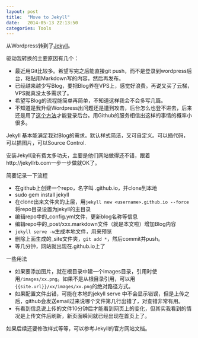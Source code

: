 ```yaml
---
layout: post
title:  "Move to Jekyll"
date:   2014-05-13 22:13:50
categories: Tools
---
```


从Wordpress转到了[Jekyll]。

驱动我转换的主要原因有几个：

- 最近用Git比较多。希望写完之后能直接git push，而不是登录到wordpress后台，粘贴用Markdown写的内容，然后再发布。
- 已经越来越少写Blog，要把Blog养在VPS上，感觉好浪费。再说又买了云梯，VPS就真没太多需求了。
- 希望写Blog的流程能简单再简单，不知道这样我会不会多写几篇。
- 不知道是我升级Wordpress出问题还是遭到攻击，后台怎么也登不进去，后来还是用了[这个方法]才能登录后台。用Github的服务相信出这样的事情的概率小很多。

Jekyll 基本能满足我对Blog的需求。默认样式简洁，又可自定义。可以插代码，可以插图片，可以Source Control.

安装Jekyll没有费太多功夫，主要是他们网站做得还不错，跟着http://jekyllrb.com一步一步做就OK了。

简要记录一下流程

- 在github上创建一个repo，名字叫 <username>.github.io，并clone到本地
- sudo gem install jekyll
- 在clone出来文件夹的上层，用`jekyll new <username>.github.io --force`将repo目录设置为jekyll的主目录
- 编辑repo中的_config.yml文件，更新blog名称等信息
- 编辑repo中的_post/xxx.markdown文件（就是本文啦）增加Blog内容
- `jekyll serve -w`生成本地文件，用来预览
- 删除上面生成的_site文件夹，`git add *`，然后commit并push。
- 等几分钟，网站就出现在<username>.github.io上了

一些用法

- 如果要添加图片，就在根目录中建一个images目录，引用时使用`/images/xx.png`。如果不是从根目录引用，可以用`{{site.url}}/xx/images/xx.png`的绝对路径方式。
- 如果配置文件出错，可能在本地的jekyll serve 中不会显示错误，但是上传之后，github会发送email过来说哪个文件第几行出错了，对查错非常有用。
- 有看到信息说上传的文件10分钟后才能看到网页上的变化，但其实我看到的情况是上传文件后刷新，新页面瞬间就已经出现在首页上了。

如果后续还要修改样式等等，可以参考Jekyll的官方网站文档。



[jekyll]:    http://jekyllrb.com
[这个方法]:    http://codex.wordpress.org/Resetting_Your_Password

